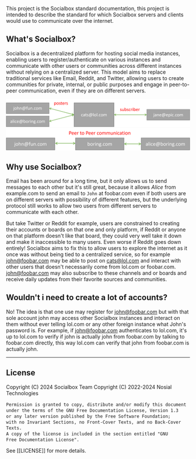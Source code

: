 This project is the Socialbox standard documentation, this project is intended to describe the standard for which Socialbox servers and clients would use to communicate over the internet.

## What's Socialbox?

Socialbox is a decentralized platform for hosting social media instances, enabling users to register/authenticate on various instances and communicate with other users or communities across different instances without relying on a centralized server. This model aims to replace traditional services like Email, Reddit, and Twitter, allowing users to create communities for private, internal, or public purposes and engage in peer-to-peer communication, even if they are on different servers.

![Decentralized](images/decenteralized.png)
![Peer to Peer](images/peer2peer.png)

## Why use Socialbox?

Email has been around for a long time, but it only allows us to send messages to each other but it's still great, because it allows *Alice* from example.com to send an email to `John` at foobar.com even if both users are on different servers with possibility of different features, but the underlying protocol still works to allow two users from different servers to communicate with each other.

But take Twitter or Reddit for example, users are constrained to creating their accounts or boards on that one and only platform, if Reddit or anyone on that platform doesn't like that board, they could very well take it down and make it inaccessible to many users. Even worse if Reddit goes down entirely! Socialbox aims to fix this to allow users to explore the internet as it once was without being tied to a centralized service, so for example john@foobar.com may be able to post on cats@lol.com and interact with other users that doesn't necessarily come from lol.com or foobar.com. john@foobar.com may also subscribe to these channels and or boards and receive daily updates from their favorite sources and communities.

## Wouldn't i need to create a lot of accounts?

No! The idea is that one use may register for john@foobar.com but with that sole account john may access other Socialbox instances and interact on them without ever telling lol.com or any other foreign instance what John's password is. For example, if john@foobar.com authenticates to lol.com, it's up to lol.com to verify if john is actually john from foobar.com by talking to foobar.com directly, this way lol.com can verify that john from foobar.com is actually john.

---
## License

 Copyright (C) 2024 Socialbox Team
 Copyright (C) 2022-2024 Nosial Technologies
  
    Permission is granted to copy, distribute and/or modify this document
    under the terms of the GNU Free Documentation License, Version 1.3
    or any later version published by the Free Software Foundation;
    with no Invariant Sections, no Front-Cover Texts, and no Back-Cover Texts.
    A copy of the license is included in the section entitled "GNU
    Free Documentation License".

See [[LICENSE]] for more details.